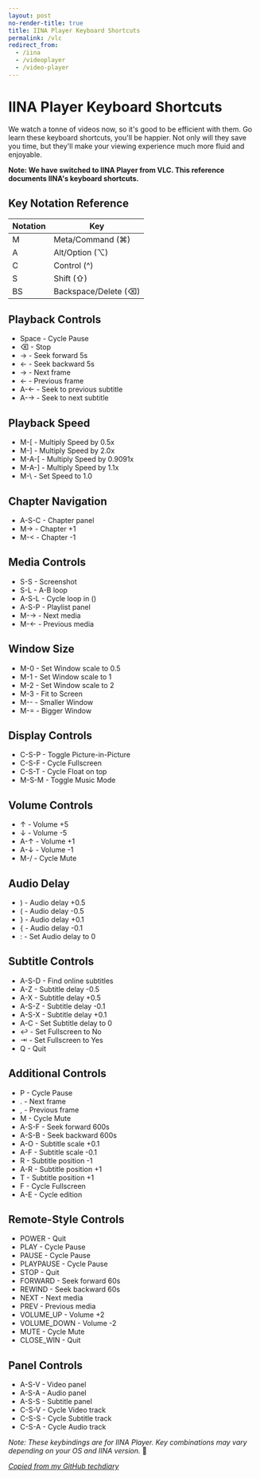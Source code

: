 ```yaml
---
layout: post
no-render-title: true
title: IINA Player Keyboard Shortcuts
permalink: /vlc
redirect_from:
  - /iina
  - /videoplayer
  - /video-player
---
```


# IINA Player Keyboard Shortcuts

We watch a tonne of videos now, so it's good to be efficient with them. Go learn these keyboard shortcuts, you'll be happier. Not only will they save you time, but they'll make your viewing experience much more fluid and enjoyable.

**Note: We have switched to IINA Player from VLC. This reference documents IINA's keyboard shortcuts.**

## Key Notation Reference

| Notation | Key                  |
| -------- | -------------------- |
| M        | Meta/Command (⌘)     |
| A        | Alt/Option (⌥)       |
| C        | Control (^)          |
| S        | Shift (⇧)            |
| BS       | Backspace/Delete (⌫) |

## Playback Controls

- Space - Cycle Pause
- ⌫ - Stop
- → - Seek forward 5s
- ← - Seek backward 5s
- → - Next frame
- ← - Previous frame
- A-← - Seek to previous subtitle
- A-→ - Seek to next subtitle

## Playback Speed

- M-[ - Multiply Speed by 0.5x
- M-] - Multiply Speed by 2.0x
- M-A-[ - Multiply Speed by 0.9091x
- M-A-] - Multiply Speed by 1.1x
- M-\ - Set Speed to 1.0

## Chapter Navigation

- A-S-C - Chapter panel
- M-> - Chapter +1
- M-< - Chapter -1

## Media Controls

- S-S - Screenshot
- S-L - A-B loop
- A-S-L - Cycle loop in ()
- A-S-P - Playlist panel
- M-→ - Next media
- M-← - Previous media

## Window Size

- M-0 - Set Window scale to 0.5
- M-1 - Set Window scale to 1
- M-2 - Set Window scale to 2
- M-3 - Fit to Screen
- M-- - Smaller Window
- M-= - Bigger Window

## Display Controls

- C-S-P - Toggle Picture-in-Picture
- C-S-F - Cycle Fullscreen
- C-S-T - Cycle Float on top
- M-S-M - Toggle Music Mode

## Volume Controls

- ↑ - Volume +5
- ↓ - Volume -5
- A-↑ - Volume +1
- A-↓ - Volume -1
- M-/ - Cycle Mute

## Audio Delay

- ) - Audio delay +0.5
- ( - Audio delay -0.5
- } - Audio delay +0.1
- { - Audio delay -0.1
- : - Set Audio delay to 0

## Subtitle Controls

- A-S-D - Find online subtitles
- A-Z - Subtitle delay -0.5
- A-X - Subtitle delay +0.5
- A-S-Z - Subtitle delay -0.1
- A-S-X - Subtitle delay +0.1
- A-C - Set Subtitle delay to 0
- ↩ - Set Fullscreen to No
- ⇥ - Set Fullscreen to Yes
- Q - Quit

## Additional Controls

- P - Cycle Pause
- . - Next frame
- , - Previous frame
- M - Cycle Mute
- A-S-F - Seek forward 600s
- A-S-B - Seek backward 600s
- A-O - Subtitle scale +0.1
- A-F - Subtitle scale -0.1
- R - Subtitle position -1
- A-R - Subtitle position +1
- T - Subtitle position +1
- F - Cycle Fullscreen
- A-E - Cycle edition

## Remote-Style Controls

- POWER - Quit
- PLAY - Cycle Pause
- PAUSE - Cycle Pause
- PLAYPAUSE - Cycle Pause
- STOP - Quit
- FORWARD - Seek forward 60s
- REWIND - Seek backward 60s
- NEXT - Next media
- PREV - Previous media
- VOLUME_UP - Volume +2
- VOLUME_DOWN - Volume -2
- MUTE - Cycle Mute
- CLOSE_WIN - Quit

## Panel Controls

- A-S-V - Video panel
- A-S-A - Audio panel
- A-S-S - Subtitle panel
- C-S-V - Cycle Video track
- C-S-S - Cycle Subtitle track
- C-S-A - Cycle Audio track

_Note: These keybindings are for IINA Player. Key combinations may vary depending on your OS and IINA version._ 🎥

_[Copied from my GitHub techdiary](https://github.com/idvorkin/techdiary/blob/master/vlc_player.md)_
